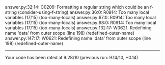 answer.py:32:14: C0209: Formatting a regular string which could be an f-string (consider-using-f-string)
answer.py:36:0: R0914: Too many local variables (17/15) (too-many-locals)
answer.py:67:0: R0914: Too many local variables (17/15) (too-many-locals)
answer.py:98:0: R0914: Too many local variables (17/15) (too-many-locals)
answer.py:132:17: W0621: Redefining name 'data' from outer scope (line 198) (redefined-outer-name)
answer.py:147:17: W0621: Redefining name 'data' from outer scope (line 198) (redefined-outer-name)

------------------------------------------------------------------
Your code has been rated at 9.28/10 (previous run: 9.14/10, +0.14)

